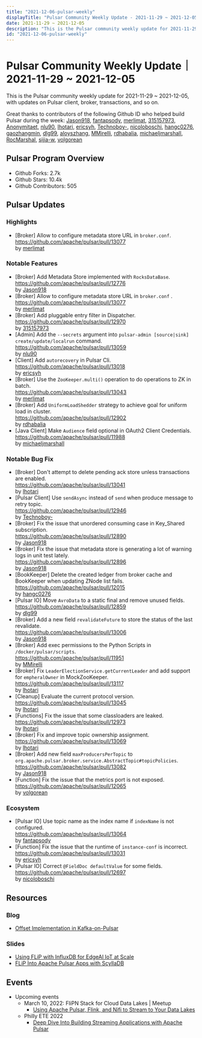 ```yaml
---
title: "2021-12-06-pulsar-weekly"
displayTitle: "Pulsar Community Weekly Update - 2021-11-29 ~ 2021-12-05"
date: 2021-11-29 ~ 2021-12-05
description: "This is the Pulsar community weekly update for 2021-11-29 ~ 2021-12-05, with updates on Pulsar client, broker, transactions, and so on."
id: "2021-12-06-pulsar-weekly"
---
```


# Pulsar Community Weekly Update｜ 2021-11-29 ~ 2021-12-05

This is the Pulsar community weekly update for 2021-11-29 ~ 2021-12-05, with updates on Pulsar client, broker, transactions, and so on.

Great thanks to contributors of the following Github ID who helped build Pulsar during the week: 
[Jason918](https://github.com/Jason918), [fantapsody](https://github.com/fantapsody), [merlimat](https://github.com/merlimat), [315157973](https://github.com/315157973), [Anonymitaet](https://github.com/Anonymitaet), [nlu90](https://github.com/nlu90), [lhotari](https://github.com/lhotari), [ericsyh](https://github.com/ericsyh), [Technoboy-](https://github.com/Technoboy-), [nicoloboschi](https://github.com/nicoloboschi), [hangc0276](https://github.com/hangc0276), [gaozhangmin](https://github.com/gaozhangmin), [dlg99](https://github.com/dlg99), [aloyszhang](https://github.com/aloyszhang), [MMirelli](https://github.com/MMirelli), [rdhabalia](https://github.com/rdhabalia), [michaeljmarshall](https://github.com/michaeljmarshall), [RocMarshal](https://github.com/RocMarshal), [sijia-w](https://github.com/sijia-w), [volgorean](https://github.com/volgorean)

## Pulsar Program Overview
- Github Forks: 2.7k
- Github Stars: 10.4k
- Github Contributors: 505

## Pulsar Updates
### Highlights
- [Broker]  Allow to configure metadata store URL in `broker.conf`.
 <br>https://github.com/apache/pulsar/pull/13077 
 <br>by [merlimat](https://github.com/merlimat)

### Notable Features
- [Broker] Add Metadata Store implemented with `RocksDataBase`.
 <br>https://github.com/apache/pulsar/pull/12776 
 <br>by [Jason918](https://github.com/Jason918)
- [Broker]  Allow to configure metadata store URL in `broker.conf` .
 <br>https://github.com/apache/pulsar/pull/13077 
 <br>by [merlimat](https://github.com/merlimat)
- [Broker] Add pluggable entry filter in Dispatcher. 
 <br>https://github.com/apache/pulsar/pull/12970 
 <br>by [315157973](https://github.com/315157973)
- [Admin] Add the `--secrets` argument into `pulsar-admin [source|sink] create/update/localrun` command.
 <br>https://github.com/apache/pulsar/pull/13059 
 <br>by [nlu90](https://github.com/nlu90)
- [Client] Add `autorecovery` in Pulsar Cli. 
 <br>https://github.com/apache/pulsar/pull/13018 
 <br>by [ericsyh](https://github.com/ericsyh)
- [Broker] Use the `ZooKeeper.multi()` operation to do operations to ZK in batch.
 <br>https://github.com/apache/pulsar/pull/13043 
 <br>by [merlimat](https://github.com/merlimat)
- [Broker] Add `UniformLoadShedder` strategy to achieve goal for uniform load in cluster.
 <br>https://github.com/apache/pulsar/pull/12902 
 <br>by [rdhabalia](https://github.com/rdhabalia)
- [Java Client] Make `Audience` field optional in OAuth2 Client Credentials. 
 <br>https://github.com/apache/pulsar/pull/11988 
 <br>by [michaeljmarshall](https://github.com/michaeljmarshall)

### Notable Bug Fix
- [Broker] Don't attempt to delete pending ack store unless transactions are enabled. 
 <br>https://github.com/apache/pulsar/pull/13041 
 <br>by [lhotari](https://github.com/lhotari)
- [Pulsar Client] Use `sendAsync` instead of `send` when produce message to retry topic. 
 <br>https://github.com/apache/pulsar/pull/12946 
 <br>by [Technoboy-](https://github.com/Technoboy-)
- [Broker] Fix the issue that unordered consuming case in Key_Shared subscription. 
 <br>https://github.com/apache/pulsar/pull/12890 
 <br>by [Jason918](https://github.com/Jason918)
- [Broker] Fix the issue that metadata store is generating a lot of warning logs in unit test lately. 
 <br>https://github.com/apache/pulsar/pull/12896 
 <br>by [Jason918](https://github.com/Jason918)
- [BookKeeper] Delete the created ledger from broker cache and BookKeeper when updating ZNode list fails.
 <br>https://github.com/apache/pulsar/pull/12015 
 <br>by [hangc0276](https://github.com/hangc0276)
- [Pulsar IO] Move `AvroData` to a static final and remove unused fields.
 <br>https://github.com/apache/pulsar/pull/12859 
 <br>by [dlg99](https://github.com/dlg99)
- [Broker] Add a new field `revalidateFuture` to store the status of the last revalidate.
 <br>https://github.com/apache/pulsar/pull/13006 
 <br>by [Jason918](https://github.com/Jason918)
- [Broker] Add exec permissions to the Python Scripts in `/docker/pulsar/scripts`.
 <br>https://github.com/apache/pulsar/pull/11951 
 <br>by [MMirelli](https://github.com/MMirelli)
- [Broker] Fix `LeaderElectionService.getCurrentLeader` and add support for `empheralOwner` in MockZooKeeper.
 <br>https://github.com/apache/pulsar/pull/13117 
 <br>by [lhotari](https://github.com/lhotari)
- [Cleanup] Evaluate the current protocol version.
 <br>https://github.com/apache/pulsar/pull/13045 
 <br>by [lhotari](https://github.com/lhotari)
- [Functions] Fix the issue that some classloaders are leaked.
 <br>https://github.com/apache/pulsar/pull/12973 
 <br>by [lhotari](https://github.com/lhotari)
- [Broker] Fix and improve topic ownership assignment. 
 <br>https://github.com/apache/pulsar/pull/13069 
 <br>by [lhotari](https://github.com/lhotari)
- [Broker] Add new field `maxProducersPerTopic` to `org.apache.pulsar.broker.service.AbstractTopic#topicPolicies`.
 <br>https://github.com/apache/pulsar/pull/13082 
 <br>by [Jason918](https://github.com/Jason918)
- [Function]  Fix the issue that the metrics port is not exposed.
 <br>https://github.com/apache/pulsar/pull/12065 
 <br>by [volgorean](https://github.com/volgorean)

### Ecosystem
- [Pulsar IO] Use topic name as the index name if `indexName` is not configured.
 <br>https://github.com/apache/pulsar/pull/13064 
 <br>by [fantapsody](https://github.com/fantapsody)
- [Function] Fix the issue that the runtime of `instance-conf` is incorrect. 
 <br>https://github.com/apache/pulsar/pull/13031 
 <br>by [ericsyh](https://github.com/ericsyh)
- [Pulsar IO] Correct `@FieldDoc defaultValue` for some fields. 
 <br>https://github.com/apache/pulsar/pull/12697 
 <br>by [nicoloboschi](https://github.com/nicoloboschi)

## Resources 
### Blog
- [Offset Implementation in Kafka-on-Pulsar](https://streamnative.io/blog/engineering/2021-12-01-offset-implementation-in-kafka-on-pulsar/)

### Slides
- [Using FLiP with InfluxDB for EdgeAI IoT at Scale](https://www.slideshare.net/bunkertor/using-flip-with-influxdb-for-edgeai-iot-at-scale-2022)
- [FLiP Into Apache Pulsar Apps with ScyllaDB](https://www.slideshare.net/bunkertor/streamnative-flip-into-scylladb-scylla-summit-2022)

## Events
- Upcoming events
    - March 10, 2022: FliPN Stack for Cloud Data Lakes | Meetup
        - [Using Apache Pulsar, Flink, and Nifi to Stream to Your Data Lakes](https://streamnative.io/en/event/meetup-flipn-stack-for-cloud-data-lakes/)
    - Philly ETE 2022
        - [Deep Dive Into Building Streaming Applications with Apache Pulsar](https://2022.phillyemergingtech.com/talks/deep-dive-into-building-streaming-applications-with-apache-pulsar/)